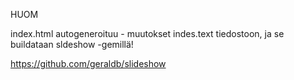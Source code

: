 HUOM

index.html autogeneroituu - muutokset indes.text tiedostoon, ja se buildataan sldeshow -gemillä!

https://github.com/geraldb/slideshow